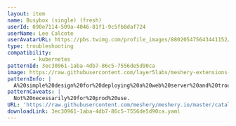 ```yaml
---
layout: item
name: Busybox (single) (fresh)
userId: 090e7114-509a-4046-81f1-9c5fb8daf724
userName: Lee Calcote
userAvatarURL: https://pbs.twimg.com/profile_images/880205475643441152/V_vhfnzb_400x400.jpg
type: troubleshooting
compatibility: 
        - kubernetes
patternId: 3ec30961-1aba-4db7-86c5-7556de5d90ca
image: https://raw.githubusercontent.com/layer5labs/meshery-extensions-packages/master/action-assets/design-assets/3ec30961-1aba-4db7-86c5-7556de5d90ca-light.png,https://raw.githubusercontent.com/layer5labs/meshery-extensions-packages/master/action-assets/design-assets/3ec30961-1aba-4db7-86c5-7556de5d90ca-dark.png
patternInfo: |
  A%20simple%20design%20for%20deploying%20a%20web%20server%20and%20troubleshooting%20tools.
patternCaveats: |
  Not%20necessarily%20for%20prod%20use.
URL: 'https://raw.githubusercontent.com/meshery/meshery.io/master/catalog/3ec30961-1aba-4db7-86c5-7556de5d90ca.yaml'
downloadLink: 3ec30961-1aba-4db7-86c5-7556de5d90ca.yaml
---
```

